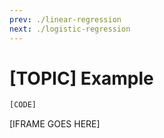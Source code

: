```yaml
---
prev: ./linear-regression
next: ./logistic-regression
---
```

# [TOPIC]  Example 

```python
[CODE]
```

[IFRAME GOES HERE]

